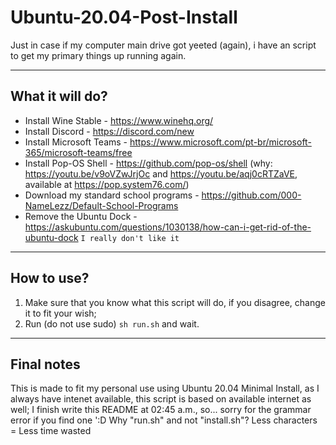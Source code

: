 # Ubuntu-20.04-Post-Install
Just in case if my computer main drive got yeeted (again), i have an script to get my primary things up running again.

---

## What it will do?

- Install Wine Stable - https://www.winehq.org/
- Install Discord - https://discord.com/new
- Install Microsoft Teams - https://www.microsoft.com/pt-br/microsoft-365/microsoft-teams/free
- Install Pop-OS Shell - https://github.com/pop-os/shell (why: https://youtu.be/v9oVZwJrjOc and https://youtu.be/aqj0cRTZaVE, available at https://pop.system76.com/)
- Download my standard school programs - https://github.com/000-NameLezz/Default-School-Programs
- Remove the Ubuntu Dock - https://askubuntu.com/questions/1030138/how-can-i-get-rid-of-the-ubuntu-dock `I really don't like it`

---

## How to use?

1. Make sure that you know what this script will do, if you disagree, change it to fit your wish;
2. Run (do not use sudo) `sh run.sh` and wait.

---

## Final notes

This is made to fit my personal use using Ubuntu 20.04 Minimal Install, as I always have intenet available, this script is based on available internet as well;
I finish write this README at 02:45 a.m., so... sorry for the grammar error if you find one ':D
Why "run.sh" and not "install.sh"? Less characters = Less time wasted
